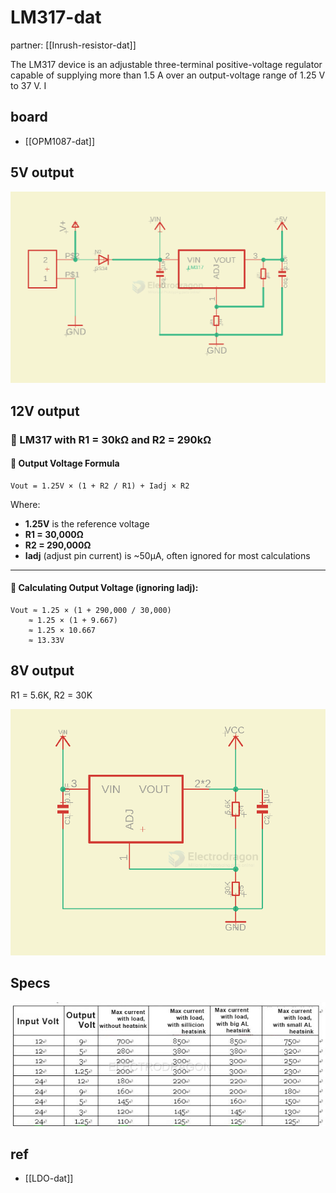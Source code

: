 # LM317-dat

partner: [[Inrush-resistor-dat]]

The LM317 device is an adjustable three-terminal positive-voltage regulator capable of supplying more than 1.5 A over an output-voltage range of 1.25 V to 37 V. I



## board 

- [[OPM1087-dat]]




## 5V output 

![](2025-02-16-18-09-32.png)



## 12V output 

### 🔧 LM317 with R1 = 30kΩ and R2 = 290kΩ

#### 📘 Output Voltage Formula

```
Vout = 1.25V × (1 + R2 / R1) + Iadj × R2
```

Where:
- **1.25V** is the reference voltage
- **R1 = 30,000Ω**
- **R2 = 290,000Ω**
- **Iadj** (adjust pin current) is ~50µA, often ignored for most calculations

---

#### 🧮 Calculating Output Voltage (ignoring Iadj):


    Vout ≈ 1.25 × (1 + 290,000 / 30,000)
        ≈ 1.25 × (1 + 9.667)
        ≈ 1.25 × 10.667
        ≈ 13.33V

## 8V output 

R1 = 5.6K, R2 = 30K 

![](2025-06-10-17-20-30.png)


## Specs 

![](2025-03-14-16-29-21.png)


## ref 

- [[LDO-dat]]